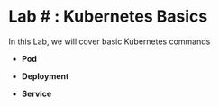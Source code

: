 # Lab # : Kubernetes Basics

In this Lab, we will cover basic Kubernetes commands

* **Pod**

* **Deployment**

* **Service**